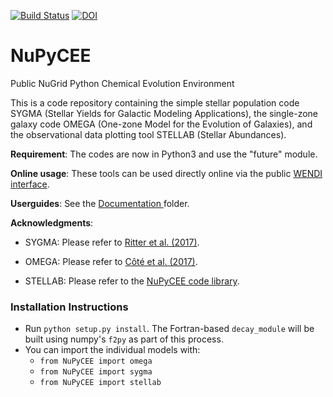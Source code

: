 [![Build Status](https://travis-ci.org/NuGrid/NuPyCEE.svg?branch=master)](https://travis-ci.org/NuGrid/NuPyCEE) [![DOI](https://zenodo.org/badge/51356355.svg)](https://zenodo.org/badge/latestdoi/51356355)

NuPyCEE
=======

Public NuGrid Python Chemical Evolution Environment

This is a code repository containing the simple stellar population code SYGMA (Stellar Yields for Galactic Modeling Applications), the single-zone galaxy code OMEGA (One-zone Model for the Evolution of Galaxies), and the observational data plotting tool STELLAB (Stellar Abundances). 

**Requirement**: The codes are now in Python3 and use the "future" module.

**Online usage**: These tools can be used directly online via the public <a href="http://www.nugridstars.org/projects/wendi">WENDI interface</a>.

**Userguides**: See the <a href="https://github.com/NuGrid/NuPyCEE/tree/master/DOC"> Documentation </a> folder.

**Acknowledgments**: 

* SYGMA: Please refer to <a href="http://adsabs.harvard.edu/abs/2017arXiv171109172R">Ritter et al. (2017)</a>.

* OMEGA: Please refer to <a href="http://adsabs.harvard.edu/abs/2016arXiv160407824C">Côté et al. (2017)</a>.

* STELLAB: Please refer to the <a href="http://adsabs.harvard.edu/abs/2016ascl.soft10015R">NuPyCEE code library</a>.


### Installation Instructions
* Run `python setup.py install`. The Fortran-based `decay_module` will be built using numpy's `f2py` as part of this process.
* You can import the individual models with:
	* `from NuPyCEE import omega`
	* `from NuPyCEE import sygma`
	* `from NuPyCEE import stellab`
